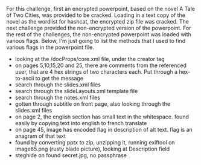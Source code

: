For this challenge, first an encrypted powerpoint, based on the novel A Tale of Two Cities, was provided to be cracked.  Loading in a text copy of the novel as the wordlist for hashcat, the encrypted zip file was cracked.  The next challenge provided the non-encrypted version of the powerpoint.
For the rest of the challenges, the non-encrypted powerpoint was loaded with various flags.  Below, I'm just going to list the methods that I used to find various flags in the powerpoint file.

- looking at the /docProps/core.xml file, under the creator tag
- on pages 5,10,15,20 and 25, there are comments from the referenced user, that are 4 hex strings of two characters each.  Put through a hex-to-ascii to get the message
- search through the slides.xml files
- search through the slideLayouts.xml template file
- search through the notes.xml files
- gotten through subtitle on front page, also looking through the slides.xml files
- on page 2, the english section has small text in the whitespace. found easily by copying text into english to french translate
- on page 45, image has encoded flag in description of alt text.  flag is an anagram of that text
- found by converting pptx to zip, unzipping it, running exiftool on image65.png (rusty blade picture), looking at Description field
- steghide on found secret.jpg, no passphrase
